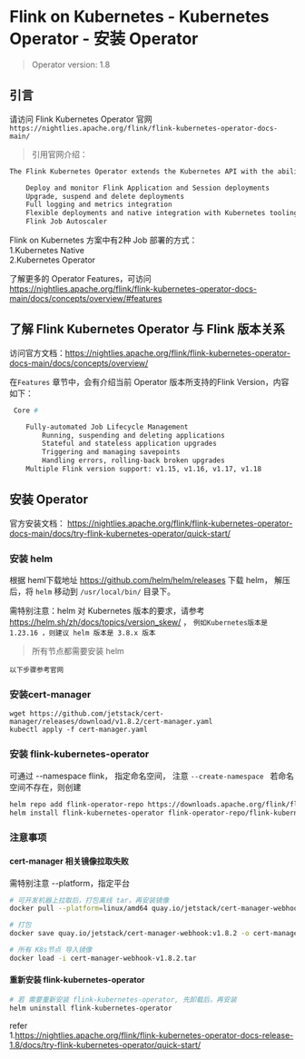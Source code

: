 # Flink on Kubernetes - Kubernetes Operator - 安装 Operator    

>Operator version: 1.8

## 引言 
请访问 Flink Kubernetes Operator 官网  `https://nightlies.apache.org/flink/flink-kubernetes-operator-docs-main/`  

>引用官网介绍：  
```bash 
The Flink Kubernetes Operator extends the Kubernetes API with the ability to manage and operate Flink Deployments. The operator features the following amongst others:

    Deploy and monitor Flink Application and Session deployments
    Upgrade, suspend and delete deployments
    Full logging and metrics integration
    Flexible deployments and native integration with Kubernetes tooling
    Flink Job Autoscaler
```

Flink on Kubernetes 方案中有2种 Job 部署的方式：    
1.Kubernetes Native     
2.Kubernetes Operator   

了解更多的 Operator Features，可访问 https://nightlies.apache.org/flink/flink-kubernetes-operator-docs-main/docs/concepts/overview/#features        

## 了解 Flink Kubernetes Operator 与 Flink 版本关系 
访问官方文档：https://nightlies.apache.org/flink/flink-kubernetes-operator-docs-main/docs/concepts/overview/    

在`Features` 章节中，会有介绍当前 Operator 版本所支持的Flink Version，内容如下：   
```bash 
 Core #

    Fully-automated Job Lifecycle Management
        Running, suspending and deleting applications
        Stateful and stateless application upgrades
        Triggering and managing savepoints
        Handling errors, rolling-back broken upgrades
    Multiple Flink version support: v1.15, v1.16, v1.17, v1.18
```

## 安装 Operator 
官方安装文档： https://nightlies.apache.org/flink/flink-kubernetes-operator-docs-main/docs/try-flink-kubernetes-operator/quick-start/   

### 安装 helm   
根据 heml下载地址 https://github.com/helm/helm/releases 下载 helm， 解压后，将 `helm` 移动到 `/usr/local/bin/` 目录下。     

需特别注意：helm 对 Kubernetes 版本的要求，请参考 https://helm.sh/zh/docs/topics/version_skew/ ， `例如Kubernetes版本是 1.23.16 ，则建议 helm 版本是 3.8.x 版本`    

>所有节点都需要安装 helm    

`以下步骤参考官网`   

### 安装cert-manager  
```
wget https://github.com/jetstack/cert-manager/releases/download/v1.8.2/cert-manager.yaml   
kubectl apply -f cert-manager.yaml  
```

### 安装 flink-kubernetes-operator  
可通过 --namespace flink， 指定命名空间， 注意 `--create-namespace ` 若命名空间不存在，则创建   
```bash 
helm repo add flink-operator-repo https://downloads.apache.org/flink/flink-kubernetes-operator-1.8.0/
helm install flink-kubernetes-operator flink-operator-repo/flink-kubernetes-operator --namespace flink --create-namespace 
```

### 注意事项   

#### cert-manager 相关镜像拉取失败  
需特别注意 --platform，指定平台 
```bash 
# 可开发机器上拉取后，打包离线 tar，再安装镜像 
docker pull --platform=linux/amd64 quay.io/jetstack/cert-manager-webhook:v1.8.2

# 打包 
docker save quay.io/jetstack/cert-manager-webhook:v1.8.2 -o cert-manager-webhook-v1.8.2.tar

# 所有 K8s节点 导入镜像
docker load -i cert-manager-webhook-v1.8.2.tar
```

#### 重新安装 flink-kubernetes-operator
```bash 
# 若 需要重新安装 flink-kubernetes-operator, 先卸载后，再安装   
helm uninstall flink-kubernetes-operator 
```


refer   
1.https://nightlies.apache.org/flink/flink-kubernetes-operator-docs-release-1.8/docs/try-flink-kubernetes-operator/quick-start/              

